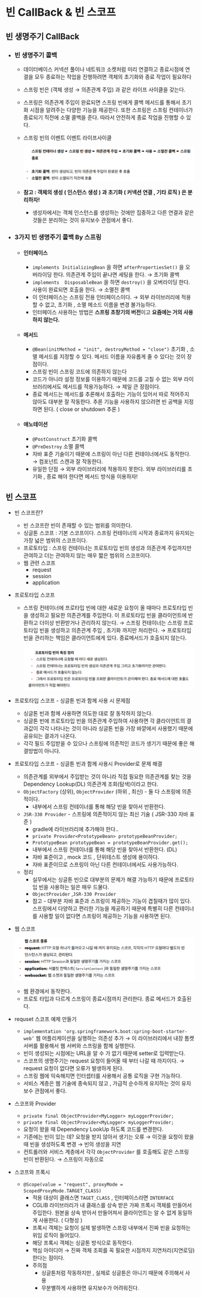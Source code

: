 # 빈 CallBack & 빈 스코프

## 빈 생명주기 CallBack
- ### 빈 생명주기 콜백
    - 데이터베이스 커넥션 풀이나 네트워크 소켓처럼 미리 연결하고 종료시점에 연결을 모두 종료하는 작업을 진행하려면 객체의 초기화와 종료 작업이 필요하다
    - 스프링 빈은  (객체 생성 → 의존관계 주입) 과 같은 라이프 사이클을 갖는다.
    - 스프링은 의존관계 주입이 완료되면 스프링 빈에게 콜백 메서드를 통해서 초기화 시점을 알려주는 다양한 기능을 제공한다. 또한 스프링은 스프링 컨테이너가 종료되기 직전에 소멸 콜백을 준다. 따라서 안전하게 종료 작업을 진행할 수 있다.
    - 스프링 빈의 이벤트 이벤트 라이프사이클

      ![img.png](img.png)

    - **참고 : 객체의 생성 ( 인스턴스 생성 )  과 초기화 ( 커넥션 연결 , 기타 로직 ) 은 분리하자!**
        - 생성자에서는 객체 인스턴스를 생성하는 것에만 집중하고 다른 연결과 같은 것들은 분리하는 것이 유지보수 관점에서 좋다.
- ### 3가지 빈 생명주기 콜백 By 스프링
    - #### 인터페이스
        - `implements InitializingBean` 을 하면 `afterPropertiesSet()` 을 오버라이딩 한다. 의존관계 주입이 끝나면 세팅을 한다. → 초기화 콜백
        - `implements  DisposableBean` 을 하면 `destroy()` 을 오버라이딩 한다. 사용이 완료되면 호출을 한다. → 소멸전 콜백
        - 이 인터페이스는 스프링 전용 인터페이스이다. → 외부 라이브러리에 적용할 수 없고, 초기화 , 소멸 메소드 이름을 변경 불가능하다.
        - 인터페이스 사용하는 방법은 **스프링 초창기의 버전**이고 **요즘에는 거의 사용하지 않는다.**
    - #### 메서드
        - `@Bean(initMethod = "init", destroyMethod = "close")` 초기화 , 소멸 메서드를 지정할 수 있다. 메서드 이름을 자유롭게 줄 수 있다는 것이 장점이다.
        - 스프링 빈이 스프링 코드에 의존하지 않는다
        - 코드가 아니라 설정 정보를 이용하기 때문에 코드를 고칠 수 없는 외부 라이브러리에서도 메서드를 적용가능하다. → 제일 큰 장점이다.
        - 종료 메서드는 메서드를 추론해서 호출하는 기능이 있어서 따로 적어주지 않아도 대부분 잘 작동한다. 추론 기능을 사용하지 않으려면 빈 공백을 지정하면 된다. ( close or shutdown 추론 )
    - #### 애노테이션
        - `@PostConstruct` 초기화 콜백
        - `@PreDestroy` 소멸 콜백
        - 자바 표준 기술이기 때문에 스프링이 아닌 다른 컨테이너에서도 동작한다. → 컴포넌트 스캔과 잘 작동한다.
        - 유일한 단점 → 외부 라이브러리에 적용하지 못한다. 외부 라이브러리를 초기화 , 종료 해야 한다면 메서드 방식을 이용하자!

## 빈 스코프
- 빈 스코프란?
    - 빈 스코프란 빈이 존재할 수 있는 범위를 의미한다.
    - 싱글톤 스코프 : 기본 스코프이다. 스프링 컨테이너의 시작과 종료까지 유지되는 가장 넓은 범위의 스코프이다.
    - 프로토타입 : 스프링 컨테이너는 프로토타입 빈의 생성과 의존관계 주입까지만 관여하고 더는 관여하지 않는 매우 짧은 범위의 스코프이다.
    - 웹 관련 스코프
        - request
        - session
        - application
- 프로토타입 스코프
    - 스프링 컨테이너에 프로타입 빈에 대한 새로운 요청이 올 때마다 프로토타입 빈을 생성하고 필요한 의존관계를 주입한다. 이 프로토타입 빈을 클라이언트에 반환하고 더이상 반환받거나 관리하지 않는다. → 스프링 컨테이너는 스프링 프로토타입 빈을 생성하고 의존관계 주입 , 초기화 까지만 처리한다. → 프로토타입 빈을 관리하는 책임은 클라이언트에게 있다. 종료메서드가 호출되지 않는다.

      ![img_1.png](img_1.png)

- 프로토타입 스코프 - 싱글톤 빈과 함께  사용 시 문제점
    - 싱글톤 빈과 함께 사용하면 의도한 대로 잘 동작하지 않는다.
    - 싱글톤 빈에 프로토타입 빈을 의존관계 주입하여 사용하면 각 클라이언트의 결과값이 각각 나타나는 것이 아니라 싱글톤 빈을 가장 바깥에서 사용했기 때문에 공유되는 결과가 나온다.
    - 각각 필드 주입받을 수 있으나 스프링에 의존적인 코드가 생기기 때문에 좋은 해결방법이 아니다.
- 프로토타입 스코프 - 싱글톤 빈과 함께 사용시 Provider로 문제 해결
    - 의존관계를 외부에서 주입받는 것이 아니라 직접 필요한 의존관계를 찾는 것을 Dependency Lookup(DL) 의존관계 조회(탐색)이라고 한다.
    - `ObjectFactory` (상위), `ObjectProvider` (하위 , 최신) - 둘 다 스프링에 의존적이다.
        - 내부에서 스프링 컨테이너를 통해 해당 빈을 찾아서 반환한다.
    - `JSR-330 Provider` - 스프링에 의존적이지 않는 최신 기술 ( JSR-330 자바 표준 )
        - gradle에 라이브러리에 추가해야 한다..
        - `private Provider<PrototypeBean> prototypeBeanProvider;`
        - `PrototypeBean prototypeBean = prototypeBeanProvider.get();`
        - 내부에서 스프링 컨테이너를 통해 해당 빈을 찾아서 반환한다. (DL)
        - 자바 표준이고 , mock 코드 , 단위테스트 생성에 용이하다.
        - 자바 표준이므로 스프링이 아닌 다른 컨테이너에서도 사용가능하다.
    - 정리
        - 실무에서는 싱글톤 빈으로 대부분의 문제가 해결 가능하기 때문에 프로토타입 빈을 사용하는 일은 매우 드물다.
        - `ObjectProvider` ,`JSR-330 Provider`
        - 참고 - 대부분 자바 표준과 스프링이 제공하는 기능이 겹칠때가 많이 있다. 스프링에서 다양하고 편리한 기능을 제공하기 때문에 특별히 다른 컨테이너를 사용할 일이 없다면 스프링이 제공하는 기능을 사용하면 된다.
- 웹 스코프

  ![img_2.png](img_2.png)

    - 웹 환경에서 동작한다.
    - 프로토 타입과 다르게 스프링이 종료시점까지 관리한다. 종료 메서드가 호출된다.
- requset 스코프 예제 만들기
    - `implementation 'org.springframework.boot:spring-boot-starter-web’`  웹 어플리케이션을 실행하는 의존성 추가 → 이 라이브러리에서 내장 톰켓 서버를 활용해서 웹 서버와 스프링을 함께 실행한다.
    - 빈이 생성되는 시점에는 URL을 알 수 가 없기 때문에 setter로 입력받는다.
    - 스코프의 생명주기는 request 요청이 들어올 때 부터 나갈 때 까지이다. → request 요청이 없다면 오류가 발생하게 된다.
    - 스프링 웹에 익숙해지면 인터셉터를 사용해서 공통 로직을 구현 가능하다.
    - 서비스 계층은 웹 기술에 종속되지 않고 , 가급적 순수하게 유지하는 것이 유지보수 관점에서 좋다.
- 스코프와 Provider
    - `private final ObjectProvider<MyLogger> myLoggerProvider;`
    - `private final ObjectProvider<MyLogger> myLoggerProvider;`
    - 요청이 왔을 때 Dependency LookUp 하도록 코드를 변경한다.
    - 기존에는 빈이 있는 데? 요청을 받지 않아서 생기는 오류 → 이것을 요청이 왔을 때 빈을 생성하도록 변경 → 빈의 생성을 지연
    - 컨트롤러와 서비스 계층에서 각각 `ObjectProvider` 를 호출해도 같은 스프링 빈이 반환된다. → 스프링이 자동으로
- 스코프와 프록시
    - `@Scope(value = "request", proxyMode = ScopedProxyMode.TARGET_CLASS)`
        - 적용 대상이 클래스면 `TAGET_CLASS` , 인터페이스라면 `INTERFACE`
        - CGLIB 라이브러리가 내 클래스를 상속 받은 가짜 프록시 객체를 만들어서 주입한다. 원본을 상속 받아서 만들어져서 클라이언트는 알 수 없게 동일하게 사용한다. ( 다형성 )
        - 프록시 객체는 요청이 실제 발생하면 스프링 내부에서 진짜 빈을 요청하는 위임 로직이 들어있다.
        - 해당 프록시 객체는 싱글톤 방식으로 동작한다.
        - 핵심 아이디어 → 진짜 객체 조회를 꼭 필요한 시점까지 지연처리(지연로딩) 한다는 점이다.
        - 주의점
            - 싱글톤처럼 작동하지만 , 실제로 싱글톤은 아니기 때문에 주의해서 사용
            - 무분별하게 사용하면 유지보수가 어려워진다.